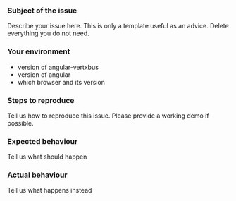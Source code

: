 ### Subject of the issue
Describe your issue here. This is only a template useful as an advice. Delete everything you do not need.

### Your environment
* version of angular-vertxbus
* version of angular
* which browser and its version

### Steps to reproduce
Tell us how to reproduce this issue. Please provide a working demo if possible.

### Expected behaviour
Tell us what should happen

### Actual behaviour
Tell us what happens instead
